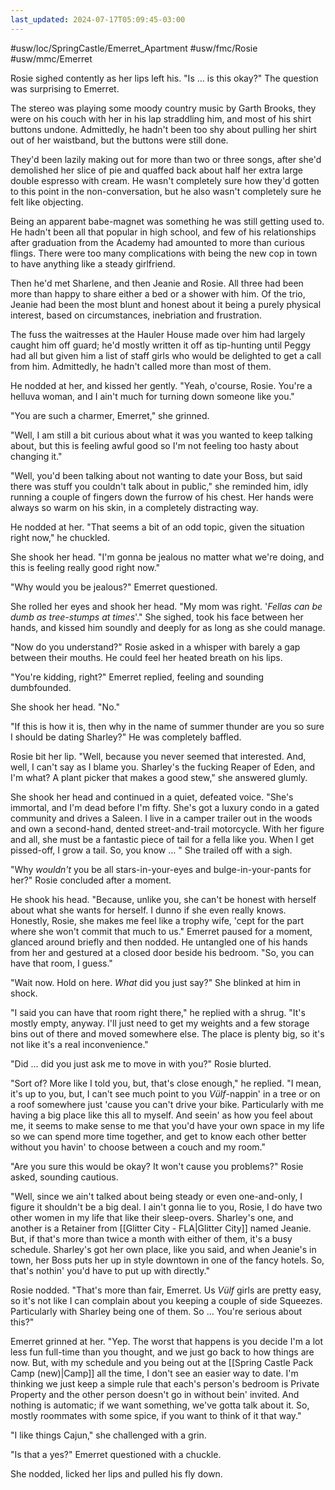 ```yaml
---
last_updated: 2024-07-17T05:09:45-03:00
---
```


#usw/loc/SpringCastle/Emerret_Apartment #usw/fmc/Rosie #usw/mmc/Emerret

Rosie sighed contently as her lips left his. "Is … is this okay?" The question was surprising to Emerret.

The stereo was playing some moody country music by Garth Brooks, they were on his couch with her in his lap straddling him, and most of his shirt buttons undone. Admittedly, he hadn't been too shy about pulling her shirt out of her waistband, but the buttons were still done.

They'd been lazily making out for more than two or three songs, after she'd demolished her slice of pie and quaffed back about half her extra large double espresso with cream. He wasn't completely sure how they'd gotten to this point in the non-conversation, but he also wasn't completely sure he felt like objecting.

Being an apparent babe-magnet was something he was still getting used to. He hadn't been all that popular in high school, and few of his relationships after graduation from the Academy had amounted to more than curious flings. There were too many complications with being the new cop in town to have anything like a steady girlfriend.

Then he'd met Sharlene, and then Jeanie and Rosie. All three had been more than happy to share either a bed or a shower with him. Of the trio, Jeanie had been the most blunt and honest about it being a purely physical interest, based on circumstances, inebriation and frustration.

The fuss the waitresses at the Hauler House made over him had largely caught him off guard; he'd mostly written it off as tip-hunting until Peggy had all but given him a list of staff girls who would be delighted to get a call from him. Admittedly, he hadn't called more than most of them.

He nodded at her, and kissed her gently. "Yeah, o'course, Rosie. You're a helluva woman, and I ain't much for turning down someone like you."

"You are such a charmer, Emerret," she grinned.

"Well, I am still a bit curious about what it was you wanted to keep talking about, but this is feeling awful good so I'm not feeling too hasty about changing it."

"Well, you'd been talking about not wanting to date your Boss, but said there was stuff you couldn't talk about in public," she reminded him, idly running a couple of fingers down the furrow of his chest. Her hands were always so warm on his skin, in a completely distracting way.

He nodded at her. "That seems a bit of an odd topic, given the situation right now," he chuckled.

She shook her head. "I'm gonna be jealous no matter what we're doing, and this is feeling really good right now."

"Why would you be jealous?" Emerret questioned.

She rolled her eyes and shook her head. "My mom was right. '_Fellas can be dumb as tree-stumps at times_'." She sighed, took his face between her hands, and kissed him soundly and deeply for as long as she could manage.

"Now do you understand?" Rosie asked in a whisper with barely a gap between their mouths. He could feel her heated breath on his lips.

"You're kidding, right?" Emerret replied, feeling and sounding dumbfounded.

She shook her head. "No."

"If this is how it is, then why in the name of summer thunder are you so sure I should be dating Sharley?" He was completely baffled.

Rosie bit her lip. "Well, because you never seemed that interested. And, well, I can't say as I blame you. Sharley's the fucking Reaper of Eden, and I'm what? A plant picker that makes a good stew," she answered glumly.

She shook her head and continued in a quiet, defeated voice. "She's immortal, and I'm dead before I'm fifty. She's got a luxury condo in a gated community and drives a Saleen. I live in a camper trailer out in the woods and own a second-hand, dented street-and-trail motorcycle. With her figure and all, she must be a fantastic piece of tail for a fella like you. When I get pissed-off, I grow a tail. So, you know … " She trailed off with a sigh.

"Why _wouldn't_ you be all stars-in-your-eyes and bulge-in-your-pants for her?" Rosie concluded after a moment.

He shook his head. "Because, unlike you, she can't be honest with herself about what she wants for herself. I dunno if she even really knows. Honestly, Rosie, she makes me feel like a trophy wife, 'cept for the part where she won't commit that much to us." Emerret paused for a moment, glanced around briefly and then nodded. He untangled one of his hands from her and gestured at a closed door beside his bedroom. "So, you can have that room, I guess."

"Wait now. Hold on here. _What_ did you just say?" She blinked at him in shock.

"I said you can have that room right there," he replied with a shrug. "It's mostly empty, anyway. I'll just need to get my weights and a few storage bins out of there and moved somewhere else. The place is plenty big, so it's not like it's a real inconvenience."

"Did … did you just ask me to move in with you?" Rosie blurted.

"Sort of? More like I told you, but, that's close enough," he replied. "I mean, it's up to you, but, I can't see much point to you _Vülf_-nappin' in a tree or on a roof somewhere just 'cause you can't drive your bike. Particularly with me having a big place like this all to myself. And seein' as how you feel about me, it seems to make sense to me that you'd have your own space in my life so we can spend more time together, and get to know each other better without you havin' to choose between a couch and my room."

"Are you sure this would be okay? It won't cause you problems?" Rosie asked, sounding cautious.

"Well, since we ain't talked about being steady or even one-and-only, I figure it shouldn't be a big deal. I ain't gonna lie to you, Rosie, I do have two other women in my life that like their sleep-overs. Sharley's one, and another is a Retainer from [[Glitter City - FLA|Glitter City]] named Jeanie. But, if that's more than twice a month with either of them, it's a busy schedule. Sharley's got her own place, like you said, and when Jeanie's in town, her Boss puts her up in style downtown in one of the fancy hotels. So, that's nothin' you'd have to put up with directly."

Rosie nodded. "That's more than fair, Emerret. Us _Vülf_ girls are pretty easy, so it's not like I can complain about you keeping a couple of side Squeezes. Particularly with Sharley being one of them. So … You're serious about this?"

Emerret grinned at her. "Yep. The worst that happens is you decide I'm a lot less fun full-time than you thought, and we just go back to how things are now. But, with my schedule and you being out at the [[Spring Castle Pack Camp (new)|Camp]] all the time, I don't see an easier way to date. I'm thinking we just keep a simple rule that each's person's bedroom is Private Property and the other person doesn't go in without bein' invited. And nothing is automatic; if we want something, we've gotta talk about it. So, mostly roommates with some spice, if you want to think of it that way."

"I like things Cajun," she challenged with a grin.

"Is that a yes?" Emerret questioned with a chuckle.

She nodded, licked her lips and pulled his fly down.

